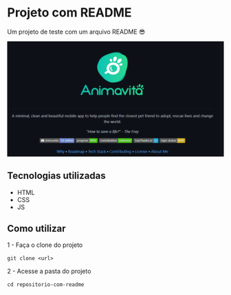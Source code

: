 # Projeto com README 
Um projeto de teste com um arquivo README 😎

<img src="./tela.gif" alt="gif da tela inicial do projeto xyz">

## Tecnologias utilizadas 
- HTML
- CSS
- JS

## Como utilizar

1 - Faça o clone do projeto
```
git clone <url>
```

2 - Acesse a pasta do projeto
```
cd repositorio-com-readme
```
